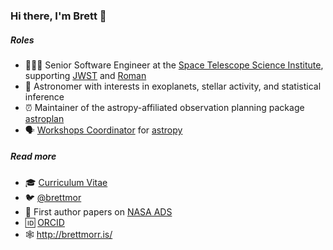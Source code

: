 ### Hi there, I'm Brett 👋

##### Roles
* 👨🏻‍💻 Senior Software Engineer at the [Space Telescope Science Institute](https://www.stsci.edu/), supporting [JWST](https://webb.nasa.gov/) and [Roman](https://roman.gsfc.nasa.gov)
* 🔭 Astronomer with interests in exoplanets, stellar activity, and statistical inference
* ⏰ Maintainer of the astropy-affiliated observation planning package [astroplan](https://github.com/astropy/astroplan)
* 🗣 [Workshops Coordinator](https://www.astropy.org/team.html) for [astropy](https://github.com/astropy/astropy) 

##### Read more
* 🎓 [Curriculum Vitae](https://bmorris3.github.io/unibe/BrettMorrisCV.pdf)
* 🐦 [@brettmor](https://twitter.com/brettmor)
* 📝 First author papers on [NASA ADS](https://ui.adsabs.harvard.edu/public-libraries/0XXwPoW5Q362I-Dczvzwrg)
* 🆔 [ORCID](https://orcid.org/0000-0003-2528-3409)
* 🕸 http://brettmorr.is/
